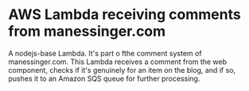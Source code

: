 # AWS Lambda receiving comments from manessinger.com

A nodejs-base Lambda. It's part o fthe comment system of manessinger.com.
This Lambda receives a comment from the web component, checks if it's genuinely for an item on the blog, and if so, pushes it to an Amazon SQS queue for further processing.